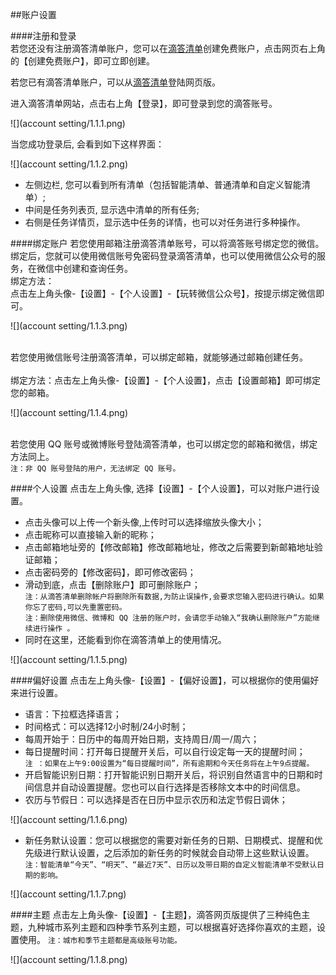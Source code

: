 ##账户设置

####注册和登录
<br >若您还没有注册滴答清单账户，您可以在[滴答清单](https://dida365.com)创建免费账户，点击网页右上角的【创建免费账户】，即可立即创建。

若您已有滴答清单账户，可以从[滴答清单](https://dida365.com)登陆网页版。

进入滴答清单网站，点击右上角【登录】，即可登录到您的滴答账号。

![](account setting/1.1.1.png)

当您成功登录后, 会看到如下这样界面：

![](account setting/1.1.2.png)

* 左侧边栏, 您可以看到所有清单（包括智能清单、普通清单和自定义智能清单）; 
* 中间是任务列表页, 显示选中清单的所有任务; 
* 右侧是任务详情页，显示选中任务的详情，也可以对任务进行多种操作。

####绑定账户
若您使用邮箱注册滴答清单账号，可以将滴答账号绑定您的微信。
<br >绑定后，您就可以使用微信账号免密码登录滴答清单，也可以使用微信公众号的服务，在微信中创建和查询任务。
<br >绑定方法：  
点击左上角头像-【设置】-【个人设置】-【玩转微信公众号】，按提示绑定微信即可。

![](account setting/1.1.3.png)

<br >若您使用微信账号注册滴答清单，可以绑定邮箱，就能够通过邮箱创建任务。  
<br >绑定方法：点击左上角头像-【设置】-【个人设置】，点击【设置邮箱】即可绑定您的邮箱。

![](account setting/1.1.4.png)

<br >若您使用 QQ 账号或微博账号登陆滴答清单，也可以绑定您的邮箱和微信，绑定方法同上。
<br >`注：非 QQ 账号登陆的用户，无法绑定 QQ 账号。`

####个人设置
点击左上角头像, 选择【设置】-【个人设置】，可以对账户进行设置。
* 点击头像可以上传一个新头像,上传时可以选择缩放头像大小；
* 点击昵称可以直接输入新的昵称；
* 点击邮箱地址旁的【修改邮箱】修改邮箱地址，修改之后需要到新邮箱地址验证邮箱；
* 点击密码旁的【修改密码】，即可修改密码；
* 滑动到底，点击【删除账户】即可删除账户；
<br >`注：从滴答清单删除帐户将删除所有数据,为防止误操作,会要求您输入密码进行确认。如果你忘了密码,可以先重置密码。`
<br >`注：删除使用微信、微博和 QQ 注册的账户时，会请您手动输入“我确认删除账户”方能继续进行操作 。`
* 同时在这里，还能看到你在滴答清单上的使用情况。

![](account setting/1.1.5.png)

####偏好设置
点击左上角头像-【设置】-【偏好设置】，可以根据你的使用偏好来进行设置。
* 语言：下拉框选择语言；
* 时间格式：可以选择12小时制/24小时制；
* 每周开始于：日历中的每周开始日期，支持周日/周一/周六；
* 每日提醒时间：打开每日提醒开关后，可以自行设定每一天的提醒时间；
  <br>`注 ：如果在上午9:00设置为“每日提醒时间”，所有逾期和今天任务将在上午9点提醒。`
* 开启智能识别日期：打开智能识别日期开关后，将识别自然语言中的日期和时间信息并自动设置提醒。您也可以自行选择是否移除文本中的时间信息。
* 农历与节假日：可以选择是否在日历中显示农历和法定节假日调休；

![](account setting/1.1.6.png)

* 新任务默认设置：您可以根据您的需要对新任务的日期、日期模式、提醒和优先级进行默认设置，之后添加的新任务的时候就会自动带上这些默认设置。
<br>`注：智能清单“今天”、“明天”、“最近7天”、日历以及带日期的自定义智能清单不受默认日期的影响。 `

![](account setting/1.1.7.png)

####主题
点击左上角头像-【设置】-【主题】，滴答网页版提供了三种纯色主题，九种城市系列主题和四种季节系列主题，可以根据喜好选择你喜欢的主题，设置使用。
`注：城市和季节主题都是高级账号功能。`

![](account setting/1.1.8.png)

